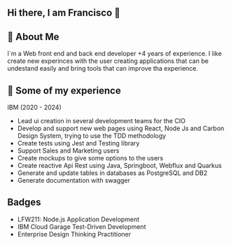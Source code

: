## Hi there, I am Francisco  👋

## 🚀 About Me
I`m a Web front end and back end developer +4 years of experience. I like create new experinces with the user creating applications that can be undestand easily and bring tools that can improve tha experience.

## 🚀 Some of my experience

IBM (2020 - 2024)
 - Lead ui creation in several development teams for the CIO
 - Develop and support new web pages using React, Node Js and Carbon Design System, trying to use the TDD
methodology
 - Create tests using Jest and Testing library
- Support Sales and Marketing users
- Create mockups to give some options to the users
- Create reactive Api Rest using Java, Springboot, Webflux and Quarkus
- Generate and update tables in databases as PostgreSQL and DB2
- Generate documentation with swagger

## Badges

- LFW211: Node.js Application Development
- IBM Cloud Garage Test-Driven Development
- Enterprise Design Thinking Practitioner
<!--
**SiegHitsu/SiegHitsu** is a ✨ _special_ ✨ repository because its `README.md` (this file) appears on your GitHub profile.

Here are some ideas to get you started:

- 🔭 I’m currently working on ...
- 🌱 I’m currently learning ...
- 👯 I’m looking to collaborate on ...
- 🤔 I’m looking for help with ...
- 💬 Ask me about ...
- 📫 How to reach me: ...
- 😄 Pronouns: ...
- ⚡ Fun fact: ...
-->
